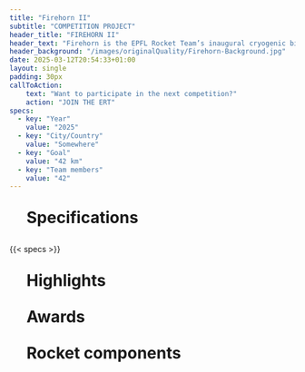 ```yaml
---
title: "Firehorn II"
subtitle: "COMPETITION PROJECT"
header_title: "FIREHORN II"
header_text: "Firehorn is the EPFL Rocket Team’s inaugural cryogenic bi-liquid rocket, operating on an innovative architecture. Anticipated to embark on its maiden 9km flight in late 2025 as part of the European Rocket Championship Competition, it is designed from the ground up with the constraints of a 30km flight, which should occur during 2026."
header_background: "/images/originalQuality/Firehorn-Background.jpg"
date: 2025-03-12T20:54:33+01:00
layout: single
padding: 30px
callToAction:
    text: "Want to participate in the next competition?"
    action: "JOIN THE ERT"
specs:
  - key: "Year"
    value: "2025"
  - key: "City/Country"
    value: "Somewhere"
  - key: "Goal"
    value: "42 km"
  - key: "Team members"
    value: "42"
---
```

<style>
  h1, h2, h3, h4, h5, h6{
    margin: 30px;
  }
</style>

# Specifications

{{< specs >}}

# Highlights

# Awards

# Rocket components

